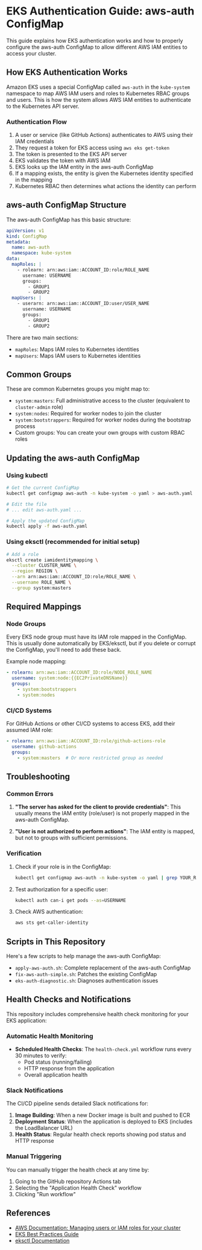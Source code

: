 # EKS Authentication Guide: aws-auth ConfigMap

This guide explains how EKS authentication works and how to properly configure the aws-auth ConfigMap to allow different AWS IAM entities to access your cluster.

## How EKS Authentication Works

Amazon EKS uses a special ConfigMap called `aws-auth` in the `kube-system` namespace to map AWS IAM users and roles to Kubernetes RBAC groups and users. This is how the system allows AWS IAM entities to authenticate to the Kubernetes API server.

### Authentication Flow

1. A user or service (like GitHub Actions) authenticates to AWS using their IAM credentials
2. They request a token for EKS access using `aws eks get-token`
3. The token is presented to the EKS API server
4. EKS validates the token with AWS IAM
5. EKS looks up the IAM entity in the aws-auth ConfigMap
6. If a mapping exists, the entity is given the Kubernetes identity specified in the mapping
7. Kubernetes RBAC then determines what actions the identity can perform

## aws-auth ConfigMap Structure

The aws-auth ConfigMap has this basic structure:

```yaml
apiVersion: v1
kind: ConfigMap
metadata:
  name: aws-auth
  namespace: kube-system
data:
  mapRoles: |
    - rolearn: arn:aws:iam::ACCOUNT_ID:role/ROLE_NAME
      username: USERNAME
      groups:
        - GROUP1
        - GROUP2
  mapUsers: |
    - userarn: arn:aws:iam::ACCOUNT_ID:user/USER_NAME
      username: USERNAME
      groups:
        - GROUP1
        - GROUP2
```

There are two main sections:

- `mapRoles`: Maps IAM roles to Kubernetes identities
- `mapUsers`: Maps IAM users to Kubernetes identities

## Common Groups

These are common Kubernetes groups you might map to:

- `system:masters`: Full administrative access to the cluster (equivalent to `cluster-admin` role)
- `system:nodes`: Required for worker nodes to join the cluster
- `system:bootstrappers`: Required for worker nodes during the bootstrap process
- Custom groups: You can create your own groups with custom RBAC roles

## Updating the aws-auth ConfigMap

### Using kubectl

```bash
# Get the current ConfigMap
kubectl get configmap aws-auth -n kube-system -o yaml > aws-auth.yaml

# Edit the file
# ... edit aws-auth.yaml ...

# Apply the updated ConfigMap
kubectl apply -f aws-auth.yaml
```

### Using eksctl (recommended for initial setup)

```bash
# Add a role
eksctl create iamidentitymapping \
  --cluster CLUSTER_NAME \
  --region REGION \
  --arn arn:aws:iam::ACCOUNT_ID:role/ROLE_NAME \
  --username ROLE_NAME \
  --group system:masters
```

## Required Mappings

### Node Groups

Every EKS node group must have its IAM role mapped in the ConfigMap. This is usually done automatically by EKS/eksctl, but if you delete or corrupt the ConfigMap, you'll need to add these back.

Example node mapping:
```yaml
- rolearn: arn:aws:iam::ACCOUNT_ID:role/NODE_ROLE_NAME
  username: system:node:{{EC2PrivateDNSName}}
  groups:
    - system:bootstrappers
    - system:nodes
```

### CI/CD Systems

For GitHub Actions or other CI/CD systems to access EKS, add their assumed IAM role:

```yaml
- rolearn: arn:aws:iam::ACCOUNT_ID:role/github-actions-role
  username: github-actions
  groups:
    - system:masters  # Or more restricted group as needed
```

## Troubleshooting

### Common Errors

1. **"The server has asked for the client to provide credentials"**: This usually means the IAM entity (role/user) is not properly mapped in the aws-auth ConfigMap.

2. **"User is not authorized to perform actions"**: The IAM entity is mapped, but not to groups with sufficient permissions.

### Verification

1. Check if your role is in the ConfigMap:
   ```bash
   kubectl get configmap aws-auth -n kube-system -o yaml | grep YOUR_ROLE_ARN
   ```

2. Test authorization for a specific user:
   ```bash
   kubectl auth can-i get pods --as=USERNAME
   ```

3. Check AWS authentication:
   ```bash
   aws sts get-caller-identity
   ```

## Scripts in This Repository

Here's a few scripts to help manage the aws-auth ConfigMap:

- `apply-aws-auth.sh`: Complete replacement of the aws-auth ConfigMap
- `fix-aws-auth-simple.sh`: Patches the existing ConfigMap
- `eks-auth-diagnostic.sh`: Diagnoses authentication issues

## Health Checks and Notifications

This repository includes comprehensive health check monitoring for your EKS application:

### Automatic Health Monitoring

- **Scheduled Health Checks**: The `health-check.yml` workflow runs every 30 minutes to verify:
  - Pod status (running/failing)
  - HTTP response from the application
  - Overall application health

### Slack Notifications

The CI/CD pipeline sends detailed Slack notifications for:

1. **Image Building**: When a new Docker image is built and pushed to ECR
2. **Deployment Status**: When the application is deployed to EKS (includes the LoadBalancer URL)
3. **Health Status**: Regular health check reports showing pod status and HTTP response

### Manual Triggering

You can manually trigger the health check at any time by:
1. Going to the GitHub repository Actions tab
2. Selecting the "Application Health Check" workflow
3. Clicking "Run workflow"

## References

- [AWS Documentation: Managing users or IAM roles for your cluster](https://docs.aws.amazon.com/eks/latest/userguide/add-user-role.html)
- [EKS Best Practices Guide](https://aws.github.io/aws-eks-best-practices/security/docs/iam/#kubernetes-rbac-authorization)
- [eksctl Documentation](https://eksctl.io/usage/iam-identity-mappings/) 